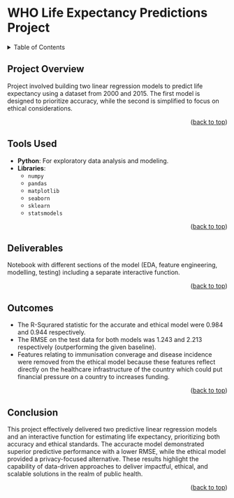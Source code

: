 <a id="readme-top"></a>

# WHO Life Expectancy Predictions Project

<!-- TABLE OF CONTENTS -->
<details>
  <summary>Table of Contents</summary>
  <ol>
    <li>
      <a href="#project-overview">Project Overview</a>
    </li>
    <li>
      <a href="#tools-used">Tools Used</a>
    </li>
    <li>
      <a href="#deliverables">Deliverables</a>
    </li>
    <li>
      <a href="#outcomes">Outcomes</a>
    </li>
    <li>
      <a href="#conclusion">Conclusion</a>
  </ol>
</details>



<!-- PROJECT OVERVIEW -->
## Project Overview

Project involved building two linear regression models to predict life expectancy using a dataset from 2000 and 2015. The first model is designed to prioritize accuracy, while the second is simplified to focus on ethical considerations. 

<p align="right">(<a href="#readme-top">back to top</a>)</p>


<!-- Tools Used -->
## Tools Used

* **Python**: For exploratory data analysis and modeling.
* **Libraries**:
  * `numpy`
  * `pandas`
  * `matplotlib`
  * `seaborn`
  * `sklearn`
  * `statsmodels`

<p align="right">(<a href="#readme-top">back to top</a>)</p>



<!-- Deliverables -->
## Deliverables

Notebook with different sections of the model (EDA, feature engineering, modelling, testing) including a separate interactive function.

<p align="right">(<a href="#readme-top">back to top</a>)</p>



<!-- Outcomes -->
## Outcomes

* The R-Squrared statistic for the accurate and ethical model were 0.984 and 0.944 respectively.
* The RMSE on the test data for both models was 1.243 and 2.213 respectively (outperforming the given baseline).
* Features relating to immunisation converage and disease incidence were removed from the ethical model because these features reflect directly on the healthcare infrastructure of the country which could put financial pressure on a country to increases funding.


<p align="right">(<a href="#readme-top">back to top</a>)</p>



<!-- Conclusion -->
## Conclusion

This project effectively delivered two predictive linear regression models and an interactive function for estimating life expectancy, prioritizing both accuracy and ethical standards. The accuracte model demonstrated superior predictive performance with a lower RMSE, while the ethical model provided a privacy-focused alternative. These results highlight the capability of data-driven approaches to deliver impactful, ethical, and scalable solutions in the realm of public health.


<p align="right">(<a href="#readme-top">back to top</a>)</p>
